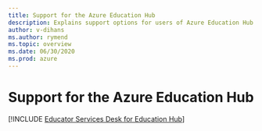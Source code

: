 ```yaml
---
title: Support for the Azure Education Hub
description: Explains support options for users of Azure Education Hub.
author: v-dihans
ms.author: rymend
ms.topic: overview
ms.date: 06/30/2020
ms.prod: azure
---
```


# Support for the Azure Education Hub

[!INCLUDE [Educator Services Desk for Education Hub](../../../includes/edu-hub-service-desk.md)]
